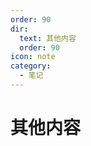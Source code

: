 ```yaml
---
order: 90
dir:
  text: 其他内容
  order: 90
icon: note
category:
  - 笔记
---
```


# 其他内容

<AutoCatalog />
